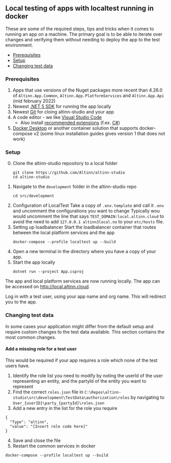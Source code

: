 ## Local testing of apps with localtest running in docker

These are some of the required steps, tips and tricks when it comes to running an app on a machine. The primary goal is to be able to iterate over changes and verifying them without needing to deploy the app to the test environment.

- [Prerequisites](#prerequisites)
- [Setup](#setup)
- [Changing test data](#changing-test-data)

### Prerequisites

1. Apps that use versions of the Nuget packages more recent than 4.26.0 of `Altinn.App.Common`, `Altinn.App.PlatformServices` and `Altinn.App.Api` (mid february 2022)
2. Newest [.NET 5 SDK](https://dotnet.microsoft.com/download/dotnet/5.0) for running the app locally
3. Newest [Git](https://git-scm.com/downloads) for cloing altinn-studio and your app
4. A code editor - we like [Visual Studio Code](https://code.visualstudio.com/Download)
    - Also install [recommended extensions](https://code.visualstudio.com/docs/editor/extension-gallery#_workspace-recommended-extensions) (f.ex. [C#](https://marketplace.visualstudio.com/items?itemName=ms-vscode.csharp))
5. [Docker Desktop](https://www.docker.com/products/docker-desktop) or another container solution that supports docker-compose v2 (some linux installation guides gives version 1 that does not work)

### Setup

0. Clone the altinn-studio repository to a local folder
   ```shell
   git clone https://github.com/Altinn/altinn-studio
   cd altinn-studio
   ```
1. Navigate to the `development` folder in the altinn-studio repo
   ```shell
   cd src/development
   ```
2. Configuration of LocalTest
    Take a copy of `.env.template` and call it `.env` and uncomment the configurations you want to change
    Typically wou would uncomment the line that says `TEST_DOMAIN:local.altinn.cloud` to avoid the need to add
    `127.0.0.1 altinn3local.no` to your `etc/hosts` file.
3. Setting up loadbalancer
     Start the loadbalancer container that routes between the local platform services and the app
     ```shell
     docker-compose --profile localtest up --build
     ```
4. Open a new terminal in the directory where you have a copy of your app.
5. Start the app locally
   ```shell
   dotnet run --project App.csproj
   ```

The app and local platform services are now running locally. The app can be accessed on <http://local.altinn.cloud>.

Log in with a test user, using your app name and org name. This will redirect you to the app.

### Changing test data

In some cases your application might differ from the default setup and require custom changes to the test data available.
This section contains the most common changes.


#### Add a missing role for a test user
This would be required if your app requires a role which none of the test users have.
1. Identify the role list you need to modify by noting the userId of the user representing an entity, and the partyId of the entity you want to represent
2. Find the correct `roles.json` file in `C:\Repos\altinn-studio\src\development\TestData\authorization\roles` by navigating to `User_{userID}\party_{partyId}\roles.json`
3. Add a new entry in the list for the role you require

  ```
  {
    "Type": "altinn",
    "value": "[Insert role code here]"
  }
  ```
4. Save and close the file
5. Restart the common services in docker
  ```shell
  docker-compose --profile localtest up --build
  ```

